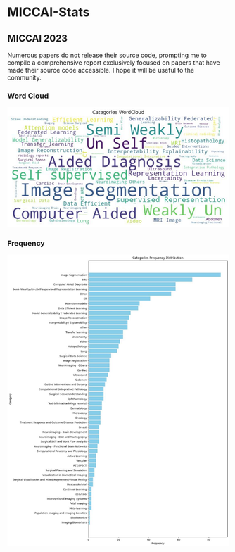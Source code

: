 # MICCAI-Stats

## MICCAI 2023

Numerous papers do not release their source code, prompting me to compile a comprehensive report exclusively focused on papers that have made their source code accessible. I hope it will be useful to the community.

### Word Cloud
![Word Cloud](MICCAI-2023/assets/wordcloud_MICCAI_2023.jpg)

### Frequency
![Frequency](MICCAI-2023/assets/frequency_MICCAI_2023.jpg)

